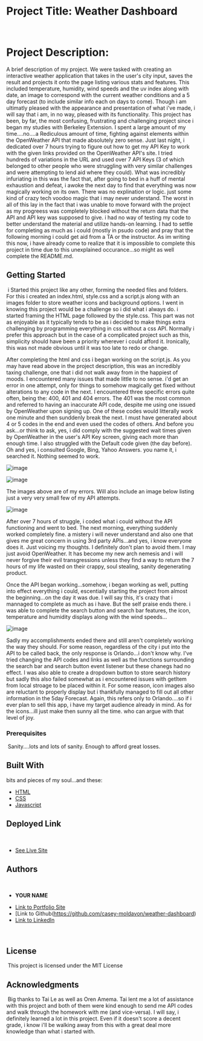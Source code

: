 # Project Title: Weather Dashboard
​
# Project Description:
A brief description of my project. We were tasked with creating an interactive weather application that takes in the user's city input, saves the result and projects it onto the page listing various stats and features. This included temperature, humidity, wind speeds and the uv index along with date, an image to correspond with the current weather conditions and a 5 day forecast (to include similar info each on days to come). Though i am ultimatly pleased with the appearance and presentation of what i've made, i will say that i am, in no way, pleased with its functionality. This project has been, by far, the most confusing, frustrating and challenging project since i began my studies with Berkeley Extension. I spent a large amount of my time....no....a Rediculous amount of time, fighting against elements within the OpenWeather API that made absolutely zero sense. Just last night, i dedicated over 7 hours trying to figure out how to get my API Key to work with the given links provided on the OpenWeather API's site. I tried hundreds of variations in the URL and used over 7 API Keys (3 of which belonged to other people who were struggling with very similar challenges and were attempting to lend aid where they could). What was incredibly infuriating in this was the fact that, after going to bed in a huff of mental exhaustion and defeat, i awoke the next day to find that everything was now magically working on its own. There was no explination or logic. just some kind of crazy tech voodoo magic that i may never understand. The worst in all of this lay in the fact that i was unable to move forward with the project as my progreess was completely blocked without the return data that the API and API key was supposed to give. i had no way of testing my code to better understand the material and utilize hands-on learning. I had to settle for completing as much as i could (mostly in psudo code) and pray that the following morning i could get aid from a TA or the instructor. As im writing this now, i have already come to realize that it is impossible to complete this project in time due to this unexplained occurance...so might as well complete the README.md.
​
## Getting Started
​
i Started this project like any other, forming the needed files and folders. For this i created an index.html, style.css and a script.js along with an images folder to store weather icons and background options. I went in knowing this project would be a challenge so i did what i always do. i started framing the HTML page followed by the style.css. This part was not as enjoyable as it typically tends to be as i decided to make things extra challenging by programming everything in css without a css API. Normally i prefer this approach but in the case of a complicated project such as this, simplicity should have been a priority wherever i could afford it. Ironically, this was not made obvious until it was too late to redo or change.

After completing the html and css i began working on the script.js. As you may have read above in the project description, this was an incredibly taxing challenge, one that i did not walk away from in the happiest of moods. I encountered many issues that made little to no sense. i'd get an error in one attempt, only for things to somehow magically get fixed without alterations to any code in the next. I encountered three specific errors quite often, being the: 400, 401 and 404 errors. The 401 was the most common and referred to having an inaccurate API code, despite me using one issued by OpenWeather upon signing up. One of these codes would litterally work one minute and then sunddenly break the next. I must have generated about 4 or 5 codes in the end and even used the codes of others. And before you ask...or think to ask, yes, i did comply with the suggested wait times given by OpenWeather in the user's API Key screen, giving each more than enough time. I also struggled with the Default code given (the day before). Oh and yes, i consulted Google, Bing, Yahoo Answers. you name it, i searched it. Nothing seemed to work.

![image](images/error-401-2.png)

![image](images/error-401.png)

The images above are of my errors. Will also include an image below listing just a very very small few of my API attempts.

![image](images/api-attempts.jpg)

After over 7 hours of struggle, i coded what i could without the API functioning and went to bed. The next morning, everything suddenly worked completely fine. a mistery i will never understand and also one that gives me great concern in using 3rd party APIs...and yes, i know everyone does it. Just voicing my thoughts. I definitely don't plan to avoid them. I may just avoid OpenWeather. It has become my new arch nemesis and i will never forgive their evil transgressions unless they find a way to return the 7 hours of my life wasted on their crappy, soul stealing, sanity degenerating product.

Once the API began working...somehow, i began working as well, putting into effect everything i could, escentially starting the project from almost the beginning...on the day it was due. I will say this, it's crazy that i mannaged to complete as much as i have. But the self praise ends there. i was able to complete the search button and search bar features, the icon, temperature and humidity displays along with the wind speeds... 

![image](images/image-complete-ish.jpg)


Sadly my accomplishments ended there and still aren't completely working the way they should. For some reason, regardless of the city i put into the API to be called back, the only response is Orlando...i don't know why. I've tried changing the API codes and links as well as the functions surrounding the search bar and search button event listener but these chanegs had no effect. I was also able to create a dropdown button to store search history but sadly this also failed somewhat as i encountered issues with getItem from local stroage to be placed within it. For some reason, icon images also are reluctant to properly display but i thankfully managed to fill out all other information in the 5day Forecast. Again, this refers only to Orlando....so if i ever plan to sell this app, i have my target audience already in mind. As for the icons...ill just make then sunny all the time. who can argue with that level of joy.
​
### Prerequisites
​
Sanity....lots and lots of sanity. Enough to afford great losses.
​
​
​
## Built With

bits and pieces of my soul...and these:​

* [HTML](https://developer.mozilla.org/en-US/docs/Web/HTML)
* [CSS](https://developer.mozilla.org/en-US/docs/Web/CSS)
* [Javascript](https://developer.mozilla.org/en-US/docs/Web/JavaScript)
​
## Deployed Link
​
* [See Live Site](https://casey-moldavon.github.io/weather-dashboard/)
​
​
## Authors
​
* **YOUR NAME** 
​
- [Link to Portfolio Site](https://casey-moldavon.github.io/weather-dashboard/)
- [Link to Github(https://github.com/casey-moldavon/weather-dashboard)
- [Link to LinkedIn](https://www.linkedin.com/in/casey-moldavon-442a1761/)

​
## License
​
This project is licensed under the MIT License 
​
## Acknowledgments
​
Big thanks to Tai Le as well as Oren Amema. Tai lent me a lot of assistance with this project and both of them were kind enough to send me API codes and walk through the homework with me (and vice-versa). I will say, i definitely learned a lot in this project. Even if it doesn't score a decent grade, i know i'll be walking away from this with a great deal more knowledge than what i started with.